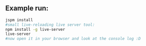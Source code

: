 ## Example run:

```bash
jspm install
#small live-reloading live server tool:
npm install -g live-server
live-server
#now open it in your browser and look at the console log :D
```
